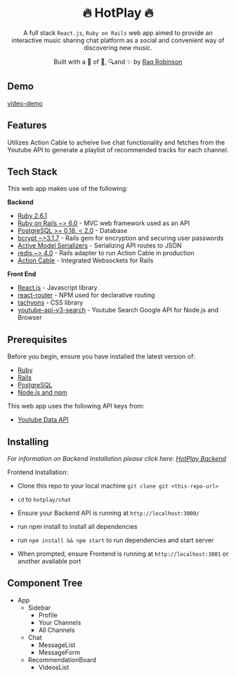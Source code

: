 <h1 align='center'><b>
🔥 HotPlay 🔥</b></h1>  
<p align='center'>
A full stack <code>React.js</code>, <code>Ruby on Rails</code> web app aimed to provide
an interactive music sharing chat platform as a social and convenient way of discovering new music.
</p>
 



<p align="center">
Built with a 🖤 of 🎵, 🔍and ✨ by <a href='https://github.com/robin-raq'> Raq
Robinson</a>
</p>

**Demo** 
------------
[video-demo](https://www.loom.com/share/4d50e0e68b004e8aafd0ee955836fb5d)

**Features**
------------

Utilizes Action Cable to acheive live chat functionality and fetches from the Youtube API to generate a playlist of recommended tracks for each channel.

**Tech Stack**
--------------

This web app makes use of the following:

**Backend**

-   [Ruby 2.6.1](https://www.ruby-lang.org/en/)
-   [Ruby on Rails ~> 6.0](https://rubyonrails.org/) - MVC web framework used as an API
-   [PostgreSQL >= 0.18, < 2.0](https://www.postgresql.org/) - Database
-   [bcrypt ~>3.1.7](https://github.com/codahale/bcrypt-ruby) - Rails gem for encryption and securing user passwords
-   [Active Model Serializers](https://github.com/rails-api/active_model_serializers) - Serializing API routes to JSON
-   [redis ~> 4.0](https://github.com/redis/redis-rb) - Rails adapter to run Action Cable in production
-   [Action Cable](https://github.com/rails/rails/tree/master/actioncable) - Integrated Websockets for Rails


**Front End**

-   [React.js](https://reactjs.org/) - Javascript library
-   [react-router](https://github.com/ReactTraining/react-router#readme) - NPM used for declarative routing
-   [tachyons](https://tachyons.io/) - CSS library
-   [youtube-api-v3-search](https://www.npmjs.com/package/youtube-api-v3-search) - Youtube Search Google API for Node.js and Browser

**Prerequisites**
-----------------

Before you begin, ensure you have installed the latest version of:

-   [Ruby](https://www.ruby-lang.org/en/)
-   [Rails](https://rubyonrails.org/)
-   [PostgreSQL](https://www.postgresql.org/)
-   [Node.js and npm](https://nodejs.org/en/)

This web app uses the following API keys from:

-   [Youtube Data API](https://developers.google.com/youtube/v3)

**Installing**
--------------

*For information on Backend Installation please click here: [HotPlay Backend](https://github.com/robin-raq/hotplay-backend-api)*

Frontend Installation:

-   Clone this repo to your local machine `git clone git <this-repo-url>`

-   `cd` to `hotplay/chat`

-   Ensure your Backend API is running at `http://localhost:3000/`
-   run npm install to install all dependencies

-   run `npm install && npm start` to run dependencies and start server

-   When prompted, ensure Frontend is running at `http://localhost:3001` or another available port 

 **Component Tree**
-----------------------------------------------
- App
    - Sidebar
        - Profile
        - Your Channels
        - All Channels
    - Chat
        - MessageList
        - MessageForm
    - RecommendationBoard
        - VideosList
    


